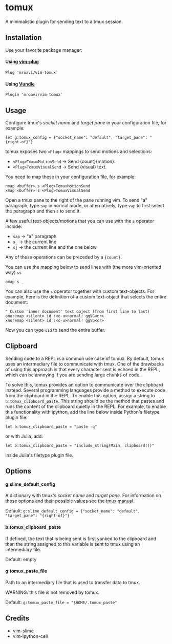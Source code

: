 tomux
=====

A minimalistic plugin for sending text to a tmux session.

Installation
------------

Use your favorite package manager:

#### Using [vim-plug](https://github.com/junegunn/vim-plug)

```vim
Plug 'mroavi/vim-tomux'
```


#### Using [Vundle](https://github.com/VundleVim/Vundle.vim)

```vim
Plugin 'mroavi/vim-tomux'
```

Usage
-----

Configure tmux's *socket name* and *target pane* in your configuration file, for
example:

```vim
let g:tomux_config = {"socket_name": "default", "target_pane": "{right-of}"}
```

tomux exposes two `<Plug>` mappings to send motions and selections:

- `<Plug>TomuxMotionSend` -> Send {count}{motion}.
- `<Plug>TomuxVisualSend` -> Send {visual} text.

You need to map these in your configuration file, for example:

```vim
nmap <buffer> s <Plug>TomuxMotionSend
xmap <buffer> s <Plug>TomuxVisualSend
```

Open a tmux pane to the right of the pane running vim. To send "a" paragraph,
type `sap` in normal mode, or alternatively, type `vap` to first select the
paragraph and then `s` to send it.

A few useful text-objects/motions that you can use with the `s` operator include:

- `sap` -> "a" paragraph
- `s_`  -> the current line
- `sj`  -> the current line and the one below

Any of these operations can be preceded by a `{count}`.

You can use the mapping below to send lines with (the more vim-oriented way) `ss` 

```vim
omap s _
```

You can also use the `s` operator together with custom text-objects. For example,
here is the definition of a custom text-object that selects the entire document:

```vim
" Custom 'inner document' text object (from first line to last)
onoremap <silent> id :<c-u>normal! ggVG<cr>
xnoremap <silent> id :<c-u>normal! ggVG<cr>
```

Now you can type `sid` to send the entire buffer.

Clipboard
---------

Sending code to a REPL is a common use case of tomux. By default, tomux uses an
intermediary file to communicate with tmux. One of the drawbacks of using this
approach is that every character sent is echoed in the REPL, which can be
annoying if you are sending large chunks of code.

To solve this, tomux provides an option to communicate over the clipboard
instead. Several programming languages provide a method to execute code from the
clipboard in the REPL. To enable this option, assign a string to
`b:tomux_clipboard_paste`. This string should be the method that pastes and
runs the content of the clipboard quietly in the REPL. For example, to enable
this functionality with ipython, add the line below inside Python's filetype
plugin file: 
```vim
let b:tomux_clipboard_paste = "paste -q"
```
or with Julia, add:
```vim
let b:tomux_clipboard_paste = "include_string(Main, clipboard())"
```
inside Julia's filetype plugin file.

Options
-------

#### g:slime_default_config

A dictionary with tmux's *socket name* and *target pane*. For information on
these options and their possible values see the [tmux
manual](http://man.openbsd.org/OpenBSD-current/man1/tmux.1#_last__2).

Default: `g:slime_default_config = {"socket_name": "default", "target_pane": "{right-of}"}`

#### b:tomux_clipboard_paste

If defined, the text that is being sent is first yanked to the clipboard
and then the string assigned to this variable is sent to tmux using an
intermediary file.

Default: empty

#### g:tomux_paste_file

Path to an intermediary file that is used to transfer data to tmux. 

WARNING: this file is not removed by tomux.

Default: `g:tomux_paste_file = "$HOME/.tomux_paste"`
 
Credits
-------

- vim-slime
- vim-ipython-cell


